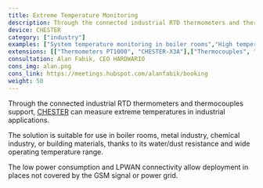```yaml
---
title: Extreme Temperature Monitoring
description: Through the connected industrial RTD thermometers and thermocouples support, CHESTER can measure extreme temperatures in industrial applications.
device: CHESTER
category: ["industry"]
examples: ["System temperature monitoring in boiler rooms","High temperature measurement in heat exchangers"]
extensions: [["Thermometers PT1000", "CHESTER-X3A"],["Thermocouples", "CHESTER-X3B"]]
consultation: Alan Fabik, CEO HARDWARIO
cons_img: alan.png
cons_link: https://meetings.hubspot.com/alanfabik/booking
weight: 50
---
```


Through the connected industrial RTD thermometers and thermocouples support, [CHESTER](/chester/) can measure extreme temperatures in industrial applications.

The solution is suitable for use in boiler rooms, metal industry, chemical industry, or building materials, thanks to its water/dust resistance and wide operating temperature range.

The low power consumption and LPWAN connectivity allow deployment in places not covered by the GSM signal or power grid.

